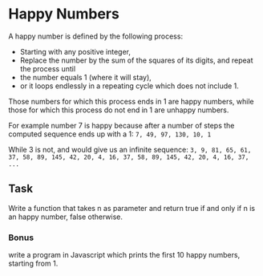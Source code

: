 # Happy Numbers

A happy number is defined by the following process:

- Starting with any positive integer,
- Replace the number by the sum of the squares of its digits, and
repeat the process until
- the number equals 1 (where it will stay),
- or it loops endlessly in a repeating cycle which does not include 1.

Those numbers for which this process ends in 1 are happy numbers, while those for which this process do not end in 1 are unhappy numbers.

For example number 7 is happy because after a number of steps the computed sequence ends up with a 1: `7, 49, 97, 130, 10, 1`

While 3 is not, and would give us an infinite sequence: `3, 9, 81, 65, 61, 37, 58, 89, 145, 42, 20, 4, 16, 37, 58, 89, 145, 42, 20, 4, 16, 37, ...`

## Task
Write a function that takes n as parameter and return true if and only if n is an happy number, false otherwise.

### Bonus
write a program in Javascript which prints the first 10 happy numbers, starting from 1.
